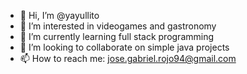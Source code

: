 - 👋 Hi, I’m @yayullito
- 👀 I’m interested in videogames and gastronomy
- 🌱 I’m currently learning full stack programming
- 💞️ I’m looking to collaborate on simple java projects
- 📫 How to reach me: jose.gabriel.rojo94@gmail.com

<!---
yayullito/yayullito is a ✨ special ✨ repository because its `README.md` (this file) appears on your GitHub profile.
You can click the Preview link to take a look at your changes.
--->
